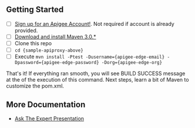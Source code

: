 ## Getting Started
- [ ] [Sign up for an Apigee Account!](https://accounts.apigee.com/accounts/sign_up?callback=https://enterprise.apigee.co). Not required if account is already provided.
- [ ] [Download and install Maven 3.0.*](http://maven.apache.org/download.cgi)
- [ ] Clone this repo
- [ ] ```cd {sample-apiproxy-above}``` 
- [ ] Execute ```mvn install -Ptest -Dusername={apigee-edge-email} -Dpassword={apigee-edge-password} -Dorg={apigee-edge-org}```

That's it! If everything ran smooth, you will see BUILD SUCCESS message at the of the execution of this command. Next steps, learn a bit of Maven to customize the pom.xml.

## More Documentation
* [Ask The Expert Presentation](https://community.apigee.com/learn/know-ask-expert-and-office-hours)
